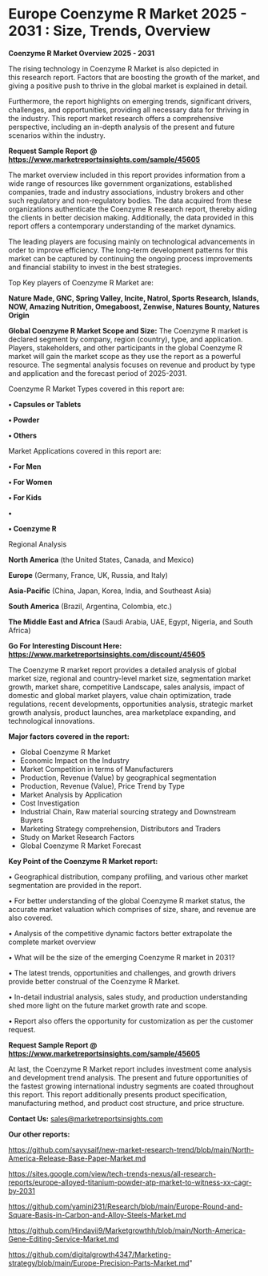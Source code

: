 # Europe Coenzyme R Market 2025 - 2031 : Size, Trends, Overview

<Strong> Coenzyme R Market Overview 2025 - 2031</strong>

The rising technology in Coenzyme R Market is also depicted in this research report. Factors that are boosting the growth of the market, and giving a positive push to thrive in the global market is explained in detail.

Furthermore, the report highlights on emerging trends, significant drivers, challenges, and opportunities, providing all necessary data for thriving in the industry. This report market research offers a comprehensive perspective, including an in-depth analysis of the present and future scenarios within the industry.

<strong>Request Sample Report @ <a href=https://www.marketreportsinsights.com/sample/45605>https://www.marketreportsinsights.com/sample/45605</a></strong>

The market overview included in this report provides information from a wide range of resources like government organizations, established companies, trade and industry associations, industry brokers and other such regulatory and non-regulatory bodies. The data acquired from these organizations authenticate the Coenzyme R research report, thereby aiding the clients in better decision making. Additionally, the data provided in this report offers a contemporary understanding of the market dynamics.

The leading players are focusing mainly on technological advancements in order to improve efficiency. The long-term development patterns for this market can be captured by continuing the ongoing process improvements and financial stability to invest in the best strategies.

Top Key players of Coenzyme R Market are:

<strong>Nature Made, GNC, Spring Valley, Incite, Natrol, Sports Research, Islands, NOW, Amazing Nutrition, Omegaboost, Zenwise, Natures Bounty, Natures Origin</strong>

<strong><b>Global Coenzyme R Market Scope and Size:</b></strong>
The Coenzyme R market is declared segment by company, region (country), type, and application. Players, stakeholders, and other participants in the global Coenzyme R market will gain the market scope as they use the report as a powerful resource. The segmental analysis focuses on revenue and product by type and application and the forecast period of 2025-2031.

Coenzyme R Market Types covered in this report are:

<strong>•  Capsules or Tablets

•  Powder

•  Others</strong>

Market Applications covered in this report are:

<strong>•  For Men

•  For Women

•  For Kids

•  

•  Coenzyme R</strong> 

Regional Analysis

<strong>North America</strong> (the United States, Canada, and Mexico)

<strong>Europe</strong> (Germany, France, UK, Russia, and Italy)

<strong>Asia-Pacific</strong> (China, Japan, Korea, India, and Southeast Asia)

<strong>South America</strong> (Brazil, Argentina, Colombia, etc.)

<strong>The Middle East and Africa</strong> (Saudi Arabia, UAE, Egypt, Nigeria, and South Africa)

<strong>Go For Interesting Discount Here: <a href=https://www.marketreportsinsights.com/discount/45605>https://www.marketreportsinsights.com/discount/45605</a></strong>

The Coenzyme R market report provides a detailed analysis of global market size, regional and country-level market size, segmentation market growth, market share, competitive Landscape, sales analysis, impact of domestic and global market players, value chain optimization, trade regulations, recent developments, opportunities analysis, strategic market growth analysis, product launches, area marketplace expanding, and technological innovations.

<strong><b>Major factors covered in the report:</b></strong>
<ul>
  <li>Global Coenzyme R Market </li>
  <li>Economic Impact on the Industry</li>
  <li>Market Competition in terms of Manufacturers</li>
  <li>Production, Revenue (Value) by geographical segmentation</li>
  <li>Production, Revenue (Value), Price Trend by Type</li>
  <li>Market Analysis by Application</li>
  <li>Cost Investigation</li>
  <li>Industrial Chain, Raw material sourcing strategy and Downstream Buyers</li>
  <li>Marketing Strategy comprehension, Distributors and Traders</li>
  <li>Study on Market Research Factors</li>
  <li>Global Coenzyme R Market Forecast</li>
</ul>

<strong><b>Key Point of the Coenzyme R Market report:</b></strong>

• Geographical distribution, company profiling, and various other market segmentation are provided in the report.

• For better understanding of the global Coenzyme R market status, the accurate market valuation which comprises of size, share, and revenue are also covered.

• Analysis of the competitive dynamic factors better extrapolate the complete market overview

• What will be the size of the emerging Coenzyme R market in 2031?

• The latest trends, opportunities and challenges, and growth drivers provide better construal of the Coenzyme R Market.

• In-detail industrial analysis, sales study, and production understanding shed more light on the future market growth rate and scope.

• Report also offers the opportunity for customization as per the customer request.

<strong>Request Sample Report @ <a href=https://www.marketreportsinsights.com/sample/45605>https://www.marketreportsinsights.com/sample/45605</a></strong>

At last, the Coenzyme R Market report includes investment come analysis and development trend analysis. The present and future opportunities of the fastest growing international industry segments are coated throughout this report. This report additionally presents product specification, manufacturing method, and product cost structure, and price structure.

<strong>Contact Us:</strong>
sales@marketreportsinsights.com

<strong>Our other reports:</strong>

<a href=https://github.com/sayysaif/new-market-research-trend/blob/main/North-America-Release-Base-Paper-Market.md>https://github.com/sayysaif/new-market-research-trend/blob/main/North-America-Release-Base-Paper-Market.md</a>

<a href=https://sites.google.com/view/tech-trends-nexus/all-research-reports/europe-alloyed-titanium-powder-atp-market-to-witness-xx-cagr-by-2031>https://sites.google.com/view/tech-trends-nexus/all-research-reports/europe-alloyed-titanium-powder-atp-market-to-witness-xx-cagr-by-2031</a>

<a href=https://github.com/yamini231/Research/blob/main/Europe-Round-and-Square-Basis-in-Carbon-and-Alloy-Steels-Market.md>https://github.com/yamini231/Research/blob/main/Europe-Round-and-Square-Basis-in-Carbon-and-Alloy-Steels-Market.md</a>

<a href=https://github.com/Hindavii9/Marketgrowthh/blob/main/North-America-Gene-Editing-Service-Market.md>https://github.com/Hindavii9/Marketgrowthh/blob/main/North-America-Gene-Editing-Service-Market.md</a>

<a href=https://github.com/digitalgrowth4347/Marketing-strategy/blob/main/Europe-Precision-Parts-Market.md>https://github.com/digitalgrowth4347/Marketing-strategy/blob/main/Europe-Precision-Parts-Market.md</a>"
